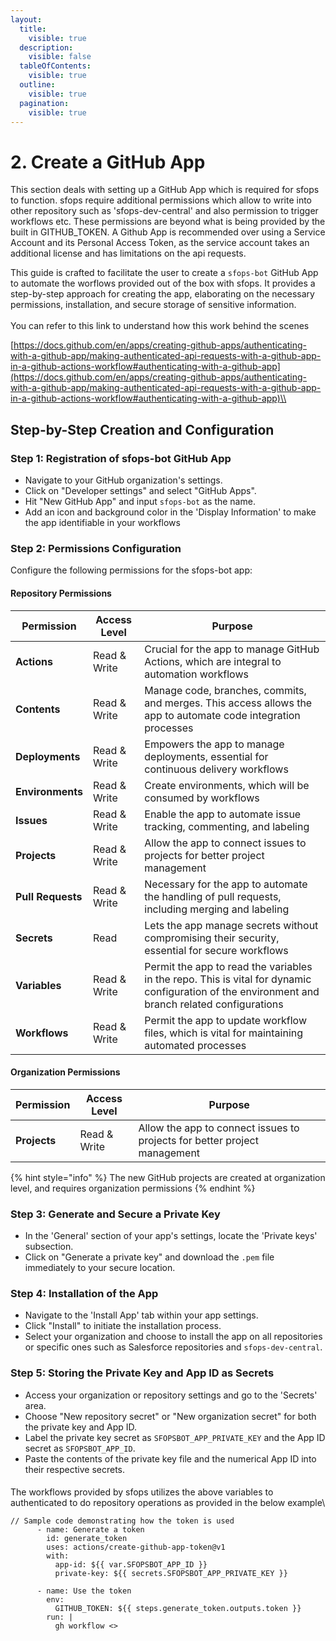 ```yaml
---
layout:
  title:
    visible: true
  description:
    visible: false
  tableOfContents:
    visible: true
  outline:
    visible: true
  pagination:
    visible: true
---
```


# 2. Create a GitHub App

This section deals with setting up a GitHub App which is required for sfops to function. sfops require additional permissions which allow to write into other repository such as 'sfops-dev-central' and also permission to trigger workflows etc. These permissions are beyond what is being provided by the built in GITHUB\_TOKEN. A Github App is recommended over using a Service Account and its Personal Access Token, as the service account takes an additional license and has limitations on the api requests.

This guide is crafted to facilitate the user to create a `sfops-bot` GitHub App to automate the worflows provided out of the box with sfops. It provides a step-by-step approach for creating the app, elaborating on the necessary permissions, installation, and secure storage of sensitive information.\
\
You can refer to this link to understand how this work behind the scenes

[https://docs.github.com/en/apps/creating-github-apps/authenticating-with-a-github-app/making-authenticated-api-requests-with-a-github-app-in-a-github-actions-workflow#authenticating-with-a-github-app](https://docs.github.com/en/apps/creating-github-apps/authenticating-with-a-github-app/making-authenticated-api-requests-with-a-github-app-in-a-github-actions-workflow#authenticating-with-a-github-app)\\

## Step-by-Step Creation and Configuration

### **Step 1: Registration of sfops-bot GitHub App**

* Navigate to your GitHub organization's settings.
* Click on "Developer settings" and select "GitHub Apps".
* Hit "New GitHub App" and input `sfops-bot` as the name.
* Add an icon and background color in the 'Display Information' to make the app identifiable in your workflows

### **Step 2: Permissions Configuration**

Configure the following permissions for the sfops-bot app:

#### Repository Permissions
| Permission        | Access Level | Purpose                                                                                                                                        |
|-------------------|--------------|------------------------------------------------------------------------------------------------------------------------------------------------|
| **Actions**       | Read & Write | Crucial for the app to manage GitHub Actions, which are integral to automation workflows                                                       |
| **Contents**      | Read & Write | Manage code, branches, commits, and merges. This access allows the app to automate code integration processes                                  |
| **Deployments**   | Read & Write | Empowers the app to manage deployments, essential for continuous delivery workflows                                                            |
| **Environments**  | Read & Write | Create environments, which will be consumed by workflows                                                                                       |
| **Issues**        | Read & Write | Enable the app to automate issue tracking, commenting, and labeling                                                                            |
| **Projects**      | Read & Write | Allow the app to connect issues to projects for better project management                                                                      |
| **Pull Requests** | Read & Write | Necessary for the app to automate the handling of pull requests, including merging and labeling                                                |
| **Secrets**       | Read         | Lets the app manage secrets without compromising their security, essential for secure workflows                                                |
| **Variables**     | Read & Write | Permit the app to read the variables in the repo. This is vital for dynamic configuration of the environment and branch related configurations |
| **Workflows**     | Read & Write | Permit the app to update workflow files, which is vital for maintaining automated processes                                                    |

#### Organization Permissions
| Permission   | Access Level | Purpose                                                                   |
|--------------|--------------|---------------------------------------------------------------------------|
| **Projects** | Read & Write | Allow the app to connect issues to projects for better project management |

{% hint style="info" %}
The new GitHub projects are created at organization level, and requires organization permissions
{% endhint %}

### **Step 3: Generate and Secure a Private Key**

* In the 'General' section of your app's settings, locate the 'Private keys' subsection.
* Click on "Generate a private key" and download the `.pem` file immediately to your secure location.

### **Step 4: Installation of the App**

* Navigate to the 'Install App' tab within your app settings.
* Click "Install" to initiate the installation process.
* Select your organization and choose to install the app on all repositories or specific ones such as Salesforce repositories and `sfops-dev-central`.

### **Step 5: Storing the Private Key and App ID as Secrets**

* Access your organization or repository settings and go to the 'Secrets' area.
* Choose "New repository secret" or "New organization secret" for both the private key and App ID.
* Label the private key secret as `SFOPSBOT_APP_PRIVATE_KEY` and the App ID secret as `SFOPSBOT_APP_ID`.
* Paste the contents of the private key file and the numerical App ID into their respective secrets.

####

The workflows provided by sfops utilizes the above variables to authenticated to do repository operations as provided in the below example\\

```
// Sample code demonstrating how the token is used
      - name: Generate a token
        id: generate_token
        uses: actions/create-github-app-token@v1
        with:
          app-id: ${{ var.SFOPSBOT_APP_ID }}
          private-key: ${{ secrets.SFOPSBOT_APP_PRIVATE_KEY }}

      - name: Use the token
        env:
          GITHUB_TOKEN: ${{ steps.generate_token.outputs.token }}
        run: |
          gh workflow <>
```
